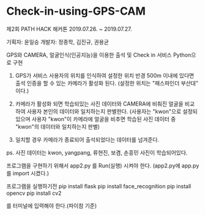# Check-in-using-GPS-CAM
제2회 PATH HACK 해커톤 2019.07.26. ~ 2019.07.27.


기획자: 윤일승
개발자: 정종학, 김진규, 권용균

GPS와 CAMERA, 얼굴인식(인공지능)을 이용한 출석 및 Check in 서비스 Python으로 구현


1. GPS가 서비스 사용자의 위치를 인식하여 설정한 위치 반경 500m 이내에 있다면 출석 인증을 할 수 있는 카메라가 활성화 된다. 
   (설정한 위치는 "패스파인더 부산대" 이다.)

2. 카메라가 활성화 되면 학습되있는 사진 데이터와 CAMERA에 비춰진 얼굴을 비교하여 사용자 본인의 데이터와 일치하는지 판별한다. 
   (사용자는 "kwon"으로 설정되있으며 사용자 "kwon"이 카메라에 얼굴을 비추면 학습된 사진 데이터 중 "kwon"의 데이터와 일치하는지 판별)

3. 일치할 경우 카메라가 종료되어 출석되었다는 데이터를 넘겨준다.


ps. 사진 데이터는 kwon, yangpang, 류현진, 보겸, 손흥민 사진이 학습되어있다.


프로그램을 구현하기 위해서 app2.py 를 Run(실행) 시켜야 한다. (app2.py에 app.py를 import 시켰다.)



프로그램을 실행하기전 
pip install flask
pip install face_recognition
pip install opencv
pip install cv2

를 터미널에 입력해야 한다.(파이참 기준)

